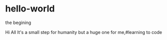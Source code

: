 # hello-world
the begining

Hi All
It's a small step for humanity but a huge one for me,#learning to code 

